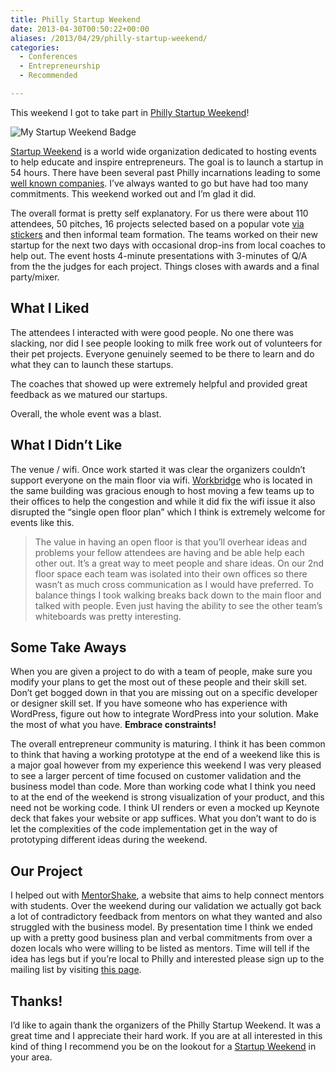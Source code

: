 ```yaml
---
title: Philly Startup Weekend
date: 2013-04-30T00:50:22+00:00
aliases: /2013/04/29/philly-startup-weekend/
categories:
  - Conferences
  - Entrepreneurship
  - Recommended

---
```

This weekend I got to take part in [Philly Startup Weekend][1]!

![My Startup Weekend Badge][2]

[Startup Weekend][3] is a world wide organization dedicated to hosting events to help educate and inspire entrepreneurs. The goal is to launch a startup in 54 hours. There have been several past Philly incarnations leading to some [well known companies][4]. I&#8217;ve always wanted to go but have had too many commitments. This weekend worked out and I&#8217;m glad it did.

The overall format is pretty self explanatory. For us there were about 110 attendees, 50 pitches, 16 projects selected based on a popular vote [via stickers][5] and then informal team formation. The teams worked on their new startup for the next two days with occasional drop-ins from local coaches to help out. The event hosts 4-minute presentations with 3-minutes of Q/A from the the judges for each project. Things closes with awards and a final party/mixer.

## What I Liked

The attendees I interacted with were good people. No one there was slacking, nor did I see people looking to milk free work out of volunteers for their pet projects. Everyone genuinely seemed to be there to learn and do what they can to launch these startups.

The coaches that showed up were extremely helpful and provided great feedback as we matured our startups.

Overall, the whole event was a blast.

## What I Didn&#8217;t Like

The venue / wifi. Once work started it was clear the organizers couldn&#8217;t support everyone on the main floor via wifi. [Workbridge][6] who is located in the same building was gracious enough to host moving a few teams up to their offices to help the congestion and while it did fix the wifi issue it also disrupted the &#8220;single open floor plan&#8221; which I think is extremely welcome for events like this.

> The value in having an open floor is that you&#8217;ll overhear ideas and problems your fellow attendees are having and be able help each other out. It&#8217;s a great way to meet people and share ideas. On our 2nd floor space each team was isolated into their own offices so there wasn&#8217;t as much cross communication as I would have preferred. To balance things I took walking breaks back down to the main floor and talked with people. Even just having the ability to see the other team&#8217;s whiteboards was pretty interesting.

## Some Take Aways

When you are given a project to do with a team of people, make sure you modify your plans to get the most out of these people and their skill set. Don&#8217;t get bogged down in that you are missing out on a specific developer or designer skill set. If you have someone who has experience with WordPress, figure out how to integrate WordPress into your solution. Make the most of what you have. **Embrace constraints!**

The overall entrepreneur community is maturing. I think it has been common to think that having a working prototype at the end of a weekend like this is a major goal however from my experience this weekend I was very pleased to see a larger percent of time focused on customer validation and the business model than code. More than working code what I think you need to at the end of the weekend is strong visualization of your product, and this need not be working code. I think UI renders or even a mocked up Keynote deck that fakes your website or app suffices. What you don&#8217;t want to do is let the complexities of the code implementation get in the way of prototyping different ideas during the weekend.

## Our Project

I helped out with [MentorShake][7], a website that aims to help connect mentors with students. Over the weekend during our validation we actually got back a lot of contradictory feedback from mentors on what they wanted and also struggled with the business model. By presentation time I think we ended up with a pretty good business plan and verbal commitments from over a dozen locals who were willing to be listed as mentors. Time will tell if the idea has legs but if you&#8217;re local to Philly and interested please sign up to the mailing list by visiting [this page][8].

## Thanks!

I&#8217;d like to again thank the organizers of the Philly Startup Weekend. It was a great time and I appreciate their hard work. If you are at all interested in this kind of thing I recommend you be on the lookout for a [Startup Weekend][9] in your area.

 [1]: http://philly.startupweekend.org/
 [2]: http://mikezornek.com/media/images/startup_weekend_badge.png "My Startup Weekend Badge"
 [3]: http://startupweekend.org/
 [4]: http://techcrunch.com/2011/02/01/launchrock-rocks-launches/
 [5]: https://twitter.com/zorn/status/327967234859335680
 [6]: http://www.workbridgeassociates.com/locations/philadelphia
 [7]: http://mentorshake.com/
 [8]: http://mentorshake.herokuapp.com/
 [9]: http://startupweekend.org/events/